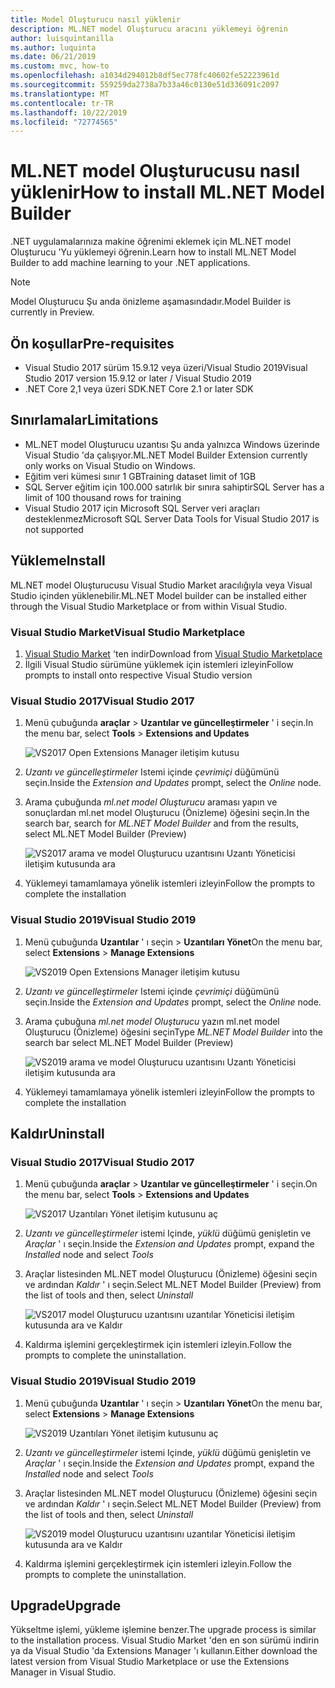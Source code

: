 ```yaml
---
title: Model Oluşturucu nasıl yüklenir
description: ML.NET model Oluşturucu aracını yüklemeyi öğrenin
author: luisquintanilla
ms.author: luquinta
ms.date: 06/21/2019
ms.custom: mvc, how-to
ms.openlocfilehash: a1034d294012b8df5ec778fc40602fe52223961d
ms.sourcegitcommit: 559259da2738a7b33a46c0130e51d336091c2097
ms.translationtype: MT
ms.contentlocale: tr-TR
ms.lasthandoff: 10/22/2019
ms.locfileid: "72774565"
---
```

# <a name="how-to-install-mlnet-model-builder"></a><span data-ttu-id="8b7a4-103">ML.NET model Oluşturucusu nasıl yüklenir</span><span class="sxs-lookup"><span data-stu-id="8b7a4-103">How to install ML.NET Model Builder</span></span>

<span data-ttu-id="8b7a4-104">.NET uygulamalarınıza makine öğrenimi eklemek için ML.NET model Oluşturucu 'Yu yüklemeyi öğrenin.</span><span class="sxs-lookup"><span data-stu-id="8b7a4-104">Learn how to install ML.NET Model Builder to add machine learning to your .NET applications.</span></span>

> [!NOTE]
> <span data-ttu-id="8b7a4-105">Model Oluşturucu Şu anda önizleme aşamasındadır.</span><span class="sxs-lookup"><span data-stu-id="8b7a4-105">Model Builder is currently in Preview.</span></span>

## <a name="pre-requisites"></a><span data-ttu-id="8b7a4-106">Ön koşullar</span><span class="sxs-lookup"><span data-stu-id="8b7a4-106">Pre-requisites</span></span>

- <span data-ttu-id="8b7a4-107">Visual Studio 2017 sürüm 15.9.12 veya üzeri/Visual Studio 2019</span><span class="sxs-lookup"><span data-stu-id="8b7a4-107">Visual Studio 2017 version 15.9.12 or later / Visual Studio 2019</span></span>
- <span data-ttu-id="8b7a4-108">.NET Core 2,1 veya üzeri SDK</span><span class="sxs-lookup"><span data-stu-id="8b7a4-108">.NET Core 2.1 or later SDK</span></span>

## <a name="limitations"></a><span data-ttu-id="8b7a4-109">Sınırlamalar</span><span class="sxs-lookup"><span data-stu-id="8b7a4-109">Limitations</span></span>

- <span data-ttu-id="8b7a4-110">ML.NET model Oluşturucu uzantısı Şu anda yalnızca Windows üzerinde Visual Studio 'da çalışıyor.</span><span class="sxs-lookup"><span data-stu-id="8b7a4-110">ML.NET Model Builder Extension currently only works on Visual Studio on Windows.</span></span>
- <span data-ttu-id="8b7a4-111">Eğitim veri kümesi sınır 1 GB</span><span class="sxs-lookup"><span data-stu-id="8b7a4-111">Training dataset limit of 1GB</span></span>
- <span data-ttu-id="8b7a4-112">SQL Server eğitim için 100.000 satırlık bir sınıra sahiptir</span><span class="sxs-lookup"><span data-stu-id="8b7a4-112">SQL Server has a limit of 100 thousand rows for training</span></span>
- <span data-ttu-id="8b7a4-113">Visual Studio 2017 için Microsoft SQL Server veri araçları desteklenmez</span><span class="sxs-lookup"><span data-stu-id="8b7a4-113">Microsoft SQL Server Data Tools for Visual Studio 2017 is not supported</span></span>

## <a name="install"></a><span data-ttu-id="8b7a4-114">Yükleme</span><span class="sxs-lookup"><span data-stu-id="8b7a4-114">Install</span></span>

<span data-ttu-id="8b7a4-115">ML.NET model Oluşturucusu Visual Studio Market aracılığıyla veya Visual Studio içinden yüklenebilir.</span><span class="sxs-lookup"><span data-stu-id="8b7a4-115">ML.NET Model builder can be installed either through the Visual Studio Marketplace or from within Visual Studio.</span></span>

### <a name="visual-studio-marketplace"></a><span data-ttu-id="8b7a4-116">Visual Studio Market</span><span class="sxs-lookup"><span data-stu-id="8b7a4-116">Visual Studio Marketplace</span></span>

1. <span data-ttu-id="8b7a4-117">[Visual Studio Market](https://marketplace.visualstudio.com/items?itemName=MLNET.07) 'ten indir</span><span class="sxs-lookup"><span data-stu-id="8b7a4-117">Download from [Visual Studio Marketplace](https://marketplace.visualstudio.com/items?itemName=MLNET.07)</span></span>
1. <span data-ttu-id="8b7a4-118">İlgili Visual Studio sürümüne yüklemek için istemleri izleyin</span><span class="sxs-lookup"><span data-stu-id="8b7a4-118">Follow prompts to install onto respective Visual Studio version</span></span>

### <a name="visual-studio-2017"></a><span data-ttu-id="8b7a4-119">Visual Studio 2017</span><span class="sxs-lookup"><span data-stu-id="8b7a4-119">Visual Studio 2017</span></span>

1. <span data-ttu-id="8b7a4-120">Menü çubuğunda **araçlar**  > **Uzantılar ve güncelleştirmeler** ' i seçin.</span><span class="sxs-lookup"><span data-stu-id="8b7a4-120">In the menu bar, select **Tools** > **Extensions and Updates**</span></span>

    ![VS2017 Open Extensions Manager iletişim kutusu](./media/install-model-builder/vs2017-open-extensions-manager.png)

1. <span data-ttu-id="8b7a4-122">*Uzantı ve güncelleştirmeler* Istemi içinde *çevrimiçi* düğümünü seçin.</span><span class="sxs-lookup"><span data-stu-id="8b7a4-122">Inside the *Extension and Updates* prompt, select the *Online* node.</span></span>
1. <span data-ttu-id="8b7a4-123">Arama çubuğunda *ml.net model Oluşturucu* araması yapın ve sonuçlardan ml.net model Oluşturucu (Önizleme) öğesini seçin.</span><span class="sxs-lookup"><span data-stu-id="8b7a4-123">In the search bar, search for *ML.NET Model Builder* and from the results, select ML.NET Model Builder (Preview)</span></span>

    ![VS2017 arama ve model Oluşturucu uzantısını Uzantı Yöneticisi iletişim kutusunda ara](./media/install-model-builder/vs2017-install-model-builder.png)

1. <span data-ttu-id="8b7a4-125">Yüklemeyi tamamlamaya yönelik istemleri izleyin</span><span class="sxs-lookup"><span data-stu-id="8b7a4-125">Follow the prompts to complete the installation</span></span>

### <a name="visual-studio-2019"></a><span data-ttu-id="8b7a4-126">Visual Studio 2019</span><span class="sxs-lookup"><span data-stu-id="8b7a4-126">Visual Studio 2019</span></span>

1. <span data-ttu-id="8b7a4-127">Menü çubuğunda **Uzantılar** ' ı seçin  > **Uzantıları Yönet**</span><span class="sxs-lookup"><span data-stu-id="8b7a4-127">On the menu bar, select **Extensions** > **Manage Extensions**</span></span>

    ![VS2019 Open Extensions Manager iletişim kutusu](./media/install-model-builder/vs2019-open-extensions-manager.png)

1. <span data-ttu-id="8b7a4-129">*Uzantı ve güncelleştirmeler* Istemi içinde *çevrimiçi* düğümünü seçin.</span><span class="sxs-lookup"><span data-stu-id="8b7a4-129">Inside the *Extension and Updates* prompt, select the *Online* node.</span></span>
1. <span data-ttu-id="8b7a4-130">Arama çubuğuna *ml.net model Oluşturucu* yazın ml.net model Oluşturucu (Önizleme) öğesini seçin</span><span class="sxs-lookup"><span data-stu-id="8b7a4-130">Type *ML.NET Model Builder* into the search bar select ML.NET Model Builder (Preview)</span></span>

    ![VS2019 arama ve model Oluşturucu uzantısını Uzantı Yöneticisi iletişim kutusunda ara](./media/install-model-builder/vs2019-install-model-builder.png)

1. <span data-ttu-id="8b7a4-132">Yüklemeyi tamamlamaya yönelik istemleri izleyin</span><span class="sxs-lookup"><span data-stu-id="8b7a4-132">Follow the prompts to complete the installation</span></span>

## <a name="uninstall"></a><span data-ttu-id="8b7a4-133">Kaldır</span><span class="sxs-lookup"><span data-stu-id="8b7a4-133">Uninstall</span></span>

### <a name="visual-studio-2017"></a><span data-ttu-id="8b7a4-134">Visual Studio 2017</span><span class="sxs-lookup"><span data-stu-id="8b7a4-134">Visual Studio 2017</span></span>

1. <span data-ttu-id="8b7a4-135">Menü çubuğunda **araçlar**  > **Uzantılar ve güncelleştirmeler** ' i seçin.</span><span class="sxs-lookup"><span data-stu-id="8b7a4-135">On the menu bar, select **Tools** > **Extensions and Updates**</span></span>

    ![VS2017 Uzantıları Yönet iletişim kutusunu aç](./media/install-model-builder/vs2017-open-extensions-manager.png)

1. <span data-ttu-id="8b7a4-137">*Uzantı ve güncelleştirmeler* istemi Içinde, *yüklü* düğümü genişletin ve *Araçlar* ' ı seçin.</span><span class="sxs-lookup"><span data-stu-id="8b7a4-137">Inside the *Extension and Updates* prompt, expand the *Installed* node and select *Tools*</span></span>
1. <span data-ttu-id="8b7a4-138">Araçlar listesinden ML.NET model Oluşturucu (Önizleme) öğesini seçin ve ardından *Kaldır* ' ı seçin.</span><span class="sxs-lookup"><span data-stu-id="8b7a4-138">Select ML.NET Model Builder (Preview) from the list of tools and then, select *Uninstall*</span></span>

    ![VS2017 model Oluşturucu uzantısını uzantılar Yöneticisi iletişim kutusunda ara ve Kaldır](./media/install-model-builder/vs2017-uninstall-model-builder.png)

1. <span data-ttu-id="8b7a4-140">Kaldırma işlemini gerçekleştirmek için istemleri izleyin.</span><span class="sxs-lookup"><span data-stu-id="8b7a4-140">Follow the prompts to complete the uninstallation.</span></span>

### <a name="visual-studio-2019"></a><span data-ttu-id="8b7a4-141">Visual Studio 2019</span><span class="sxs-lookup"><span data-stu-id="8b7a4-141">Visual Studio 2019</span></span>

1. <span data-ttu-id="8b7a4-142">Menü çubuğunda **Uzantılar** ' ı seçin  > **Uzantıları Yönet**</span><span class="sxs-lookup"><span data-stu-id="8b7a4-142">On the menu bar, select **Extensions** > **Manage Extensions**</span></span>

    ![VS2019 Uzantıları Yönet iletişim kutusunu aç](./media/install-model-builder/vs2019-open-extensions-manager.png)

1. <span data-ttu-id="8b7a4-144">*Uzantı ve güncelleştirmeler* istemi Içinde, *yüklü* düğümü genişletin ve *Araçlar* ' ı seçin.</span><span class="sxs-lookup"><span data-stu-id="8b7a4-144">Inside the *Extension and Updates* prompt, expand the *Installed* node and select *Tools*</span></span>
1. <span data-ttu-id="8b7a4-145">Araçlar listesinden ML.NET model Oluşturucu (Önizleme) öğesini seçin ve ardından *Kaldır* ' ı seçin.</span><span class="sxs-lookup"><span data-stu-id="8b7a4-145">Select ML.NET Model Builder (Preview) from the list of tools and then, select *Uninstall*</span></span>

    ![VS2019 model Oluşturucu uzantısını uzantılar Yöneticisi iletişim kutusunda ara ve Kaldır](./media/install-model-builder/vs2019-uninstall-model-builder.png)

1. <span data-ttu-id="8b7a4-147">Kaldırma işlemini gerçekleştirmek için istemleri izleyin.</span><span class="sxs-lookup"><span data-stu-id="8b7a4-147">Follow the prompts to complete the uninstallation.</span></span>

## <a name="upgrade"></a><span data-ttu-id="8b7a4-148">Upgrade</span><span class="sxs-lookup"><span data-stu-id="8b7a4-148">Upgrade</span></span>

<span data-ttu-id="8b7a4-149">Yükseltme işlemi, yükleme işlemine benzer.</span><span class="sxs-lookup"><span data-stu-id="8b7a4-149">The upgrade process is similar to the installation process.</span></span> <span data-ttu-id="8b7a4-150">Visual Studio Market 'den en son sürümü indirin ya da Visual Studio 'da Extensions Manager 'ı kullanın.</span><span class="sxs-lookup"><span data-stu-id="8b7a4-150">Either download the latest version from Visual Studio Marketplace or use the Extensions Manager in Visual Studio.</span></span>
